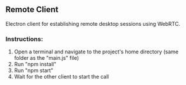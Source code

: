 ## Remote Client
Electron client for establishing remote desktop sessions using WebRTC.

### Instructions:
1) Open a terminal and navigate to the project's home directory (same folder as the "main.js" file)
2) Run "npm install"
3) Run "npm start"
4) Wait for the other client to start the call
